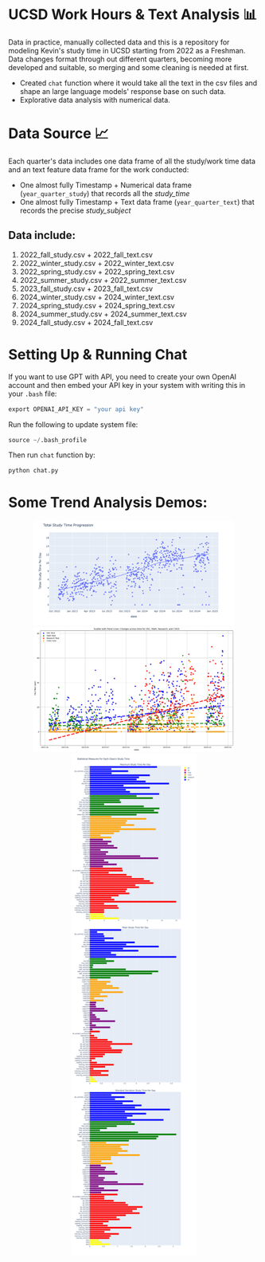 # UCSD Work Hours & Text Analysis 📊
Data in practice, manually collected data and this is a repository for modeling Kevin's study time in UCSD starting from 2022 as a Freshman. Data changes format through out different quarters, becoming more developed and suitable, so merging and some cleaning is needed at first.

- Created `chat` function where it would take all the text in the csv files and shape an large language models' response base on such data.
- Explorative data analysis with numerical data.

# Data Source 📈
Each quarter's data includes one data frame of all the study/work time data and an text feature data frame for the work conducted:
- One almost fully Timestamp + Numerical data frame (`year_quarter_study`) that records all the *study_time*
- One almost fully Timestamp + Text data frame (`year_quarter_text`) that records the precise *study_subject*

 ## Data include:
 1. 2022_fall_study.csv + 2022_fall_text.csv
 2. 2022_winter_study.csv + 2022_winter_text.csv
 3. 2022_spring_study.csv + 2022_spring_text.csv
 4. 2022_summer_study.csv + 2022_summer_text.csv
 5. 2023_fall_study.csv + 2023_fall_text.csv
 6. 2024_winter_study.csv + 2024_winter_text.csv
 7. 2024_spring_study.csv + 2024_spring_text.csv
 8. 2024_summer_study.csv + 2024_summer_text.csv
 9. 2024_fall_study.csv + 2024_fall_text.csv

# Setting Up & Running Chat
If you want to use GPT with API, you need to create your own OpenAI account and then embed your API key in your system with writing this in your `.bash` file:

```python
export OPENAI_API_KEY = "your api key"
```

Run the following to update system file:

```python
source ~/.bash_profile
```

Then run `chat` function by:

```python
python chat.py
```

# Some Trend Analysis Demos:

<div style="text-align: center;">
    <img src="demos/fall24/trend_all.png" style="width:80%; height:auto;">
</div>

<div style="text-align: center;">
    <img src="demos/fall24/trend_cat.png" style="width:80%; height:auto;">
</div>

<div style="text-align: center;">
    <img src="demos/fall24/all_cat.png" style="width:50%; height:auto;">
</div>
